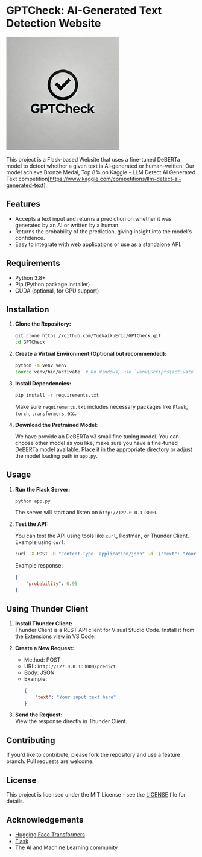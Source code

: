 # GPTCheck: AI-Generated Text Detection Website
<img src="client/src/image/logo.jpg" alt="Screenshot of the application" width="300" height="300"/>

This project is a Flask-based Website that uses a fine-tuned DeBERTa model to detect whether a given text is AI-generated or human-written. Our model achieve Bronze Medal, Top 8% on Kaggle - LLM Detect AI Generated Text competition[https://www.kaggle.com/competitions/llm-detect-ai-generated-text].

## Features

- Accepts a text input and returns a prediction on whether it was generated by an AI or written by a human.
- Returns the probability of the prediction, giving insight into the model's confidence.
- Easy to integrate with web applications or use as a standalone API.

## Requirements

- Python 3.8+
- Pip (Python package installer)
- CUDA (optional, for GPU support)

## Installation

1. **Clone the Repository:**

    ```bash
    git clone https://github.com/YuekaiXuEric/GPTCheck.git
    cd GPTCheck
    ```

2. **Create a Virtual Environment (Optional but recommended):**

    ```bash
    python -m venv venv
    source venv/bin/activate  # On Windows, use `venv\Scripts\activate`
    ```

3. **Install Dependencies:**

    ```bash
    pip install -r requirements.txt
    ```

    Make sure `requirements.txt` includes necessary packages like `Flask`, `torch`, `transformers`, etc.

4. **Download the Pretrained Model:**

    We have provide an DeBERTa v3 small fine tuning model. You can choose other model as you like, make sure you have a fine-tuned DeBERTa model available. Place it in the appropriate directory or adjust the model loading path in `app.py`.

## Usage

1. **Run the Flask Server:**

    ```bash
    python app.py
    ```

    The server will start and listen on `http://127.0.0.1:3000`.

2. **Test the API:**

    You can test the API using tools like `curl`, Postman, or Thunder Client. Example using `curl`:

    ```bash
    curl -X POST -H "Content-Type: application/json" -d '{"text": "Your input text here"}' http://127.0.0.1:3000/predict
    ```

    Example response:
    ```json
    {
        "probability": 0.95
    }
    ```

## Using Thunder Client

1. **Install Thunder Client:**  
    Thunder Client is a REST API client for Visual Studio Code. Install it from the Extensions view in VS Code.

2. **Create a New Request:**
    - Method: POST
    - URL: `http://127.0.0.1:3000/predict`
    - Body: JSON
    - Example:
        ```json
        {
            "text": "Your input text here"
        }
        ```

3. **Send the Request:**  
    View the response directly in Thunder Client.

## Contributing

If you'd like to contribute, please fork the repository and use a feature branch. Pull requests are welcome.

## License

This project is licensed under the MIT License - see the [LICENSE](LICENSE) file for details.

## Acknowledgements

- [Hugging Face Transformers](https://github.com/huggingface/transformers)
- [Flask](https://github.com/pallets/flask)
- The AI and Machine Learning community

